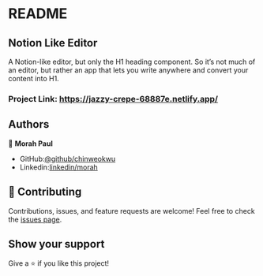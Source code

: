 # README

## Notion Like Editor

A Notion-like editor, but only the H1 heading component. 
So it’s not much of an editor, but rather an app that lets you write anywhere 
and convert your content into H1. 

### Project Link: https://jazzy-crepe-68887e.netlify.app/

## Authors

👤 **Morah Paul**

- GitHub:[@github/chinweokwu](https://github.com/chinweokwu)
- Linkedin:[linkedin/morah](https://www.linkedin.com/)

## 🤝 Contributing

Contributions, issues, and feature requests are welcome!
Feel free to check the [issues page]().

## Show your support

Give a ⭐️ if you like this project!
